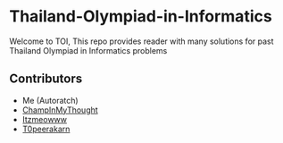 # Thailand-Olympiad-in-Informatics

Welcome to TOI, This repo provides reader with many solutions for past Thailand Olympiad in Informatics problems

## Contributors

+ Me (Autoratch)
+ [ChampInMyThought](https://www.github.com/ChampInMyThought)
+ [Itzmeowww](https://www.github.com/Itzmeowww)
+ [T0peerakarn](https://github.com/T0peerakarn)
